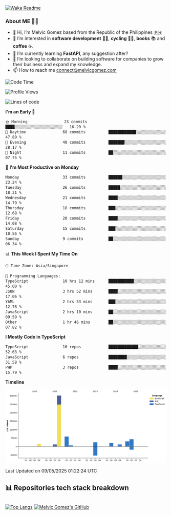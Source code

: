 [![Waka Readme](https://github.com/melvicgomez/melvicgomez/actions/workflows/main.yml/badge.svg)](https://github.com/melvicgomez/melvicgomez/actions/workflows/main.yml)

### **About ME 🚴🏻** 
- 👋 Hi, I’m Melvic Gomez based from the Republic of the Philippines 🇵🇭
- 👀 I’m interested in **software development** 👨‍💻, **cycling** 🚴‍♂️, **books** 📚 and **coffee** ☕. 
- 🌱 I’m currently learning **FastAPI**, any suggestion after?
- 💞️ I’m looking to collaborate on building software for companies to grow their business and expand my knowledge.
- 📫 How to reach me <connect@melvicgomez.com>
 
<!--START_SECTION:waka-->
![Code Time](http://img.shields.io/badge/Code%20Time-3%2C794%20hrs%2013%20mins-blue)

![Profile Views](http://img.shields.io/badge/Profile%20Views-0-blue)

![Lines of code](https://img.shields.io/badge/From%20Hello%20World%20I%27ve%20Written-518.0%20thousand%20lines%20of%20code-blue)

**I'm an Early 🐤** 

```text
🌞 Morning                23 commits          ████░░░░░░░░░░░░░░░░░░░░░   16.20 % 
🌆 Daytime                68 commits          ████████████░░░░░░░░░░░░░   47.89 % 
🌃 Evening                40 commits          ███████░░░░░░░░░░░░░░░░░░   28.17 % 
🌙 Night                  11 commits          ██░░░░░░░░░░░░░░░░░░░░░░░   07.75 % 
```
📅 **I'm Most Productive on Monday** 

```text
Monday                   33 commits          ██████░░░░░░░░░░░░░░░░░░░   23.24 % 
Tuesday                  26 commits          █████░░░░░░░░░░░░░░░░░░░░   18.31 % 
Wednesday                21 commits          ████░░░░░░░░░░░░░░░░░░░░░   14.79 % 
Thursday                 18 commits          ███░░░░░░░░░░░░░░░░░░░░░░   12.68 % 
Friday                   20 commits          ████░░░░░░░░░░░░░░░░░░░░░   14.08 % 
Saturday                 15 commits          ███░░░░░░░░░░░░░░░░░░░░░░   10.56 % 
Sunday                   9 commits           ██░░░░░░░░░░░░░░░░░░░░░░░   06.34 % 
```


📊 **This Week I Spent My Time On** 

```text
🕑︎ Time Zone: Asia/Singapore

💬 Programming Languages: 
TypeScript               10 hrs 12 mins      ███████████░░░░░░░░░░░░░░   45.00 % 
JSON                     3 hrs 52 mins       ████░░░░░░░░░░░░░░░░░░░░░   17.06 % 
YAML                     2 hrs 53 mins       ███░░░░░░░░░░░░░░░░░░░░░░   12.78 % 
JavaScript               2 hrs 10 mins       ██░░░░░░░░░░░░░░░░░░░░░░░   09.59 % 
Other                    1 hr 46 mins        ██░░░░░░░░░░░░░░░░░░░░░░░   07.82 % 
```

**I Mostly Code in TypeScript** 

```text
TypeScript               10 repos            █████████████░░░░░░░░░░░░   52.63 % 
JavaScript               6 repos             ████████░░░░░░░░░░░░░░░░░   31.58 % 
PHP                      3 repos             ████░░░░░░░░░░░░░░░░░░░░░   15.79 % 
```



**Timeline**

![Lines of Code chart](https://raw.githubusercontent.com/melvicgomez/melvicgomez/master/assets/bar_graph.png)


 Last Updated on 09/05/2025 01:22:24 UTC
<!--END_SECTION:waka-->


## 📊 Repositories tech stack breakdown
<div style="display:inline-flex;">

<div style="margin-right:5px;">

[![Top Langs](https://github-readme-stats.vercel.app/api/top-langs/?username=melvicgomez&count_private=true&show_icons=true&bg_color=202124&title_color=D12A1E&icon_color=FAD127&text_color=ffffff)](https://melvicgomez.com)
</div>

[![Melvic Gomez's GitHub](https://github-readme-stats.vercel.app/api?username=melvicgomez&count_private=true&show_icons=true&bg_color=202124&title_color=D12A1E&icon_color=FAD127&text_color=ffffff)](https://github.com/melvicgomez)
<div>
